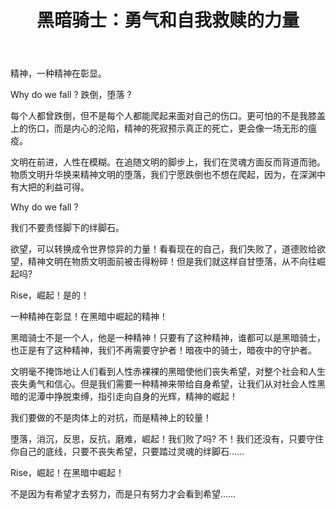 ﻿---
title: "黑暗骑士：勇气和自我救赎的力量"
categories: 
  - 社会
  - 散文
tags:
  - 蝙蝠侠
  - 黑暗骑士
  - 精神  
  - 守护者
---
精神，一种精神在彰显。

Why do we fall ? 跌倒，堕落 ?

每个人都曾跌倒，但不是每个人都能爬起来面对自己的伤口。更可怕的不是我膝盖上的伤口，而是内心的沦陷，精神的死寂预示真正的死亡，更会像一场无形的瘟疫。

文明在前进，人性在模糊。在追随文明的脚步上，我们在灵魂方面反而背道而驰。物质文明升华换来精神文明的堕落，我们宁愿跌倒也不想在爬起，因为，在深渊中有大把的利益可得。

Why do we fall ?

我们不要责怪脚下的绊脚石。

欲望，可以转换成令世界惊异的力量！看看现在的自己，我们失败了，道德败给欲望，精神文明在物质文明面前被击得粉碎！但是我们就这样自甘堕落，从不向往崛起吗?

Rise，崛起！是的！

一种精神在彰显！在黑暗中崛起的精神！

黑暗骑士不是一个人，他是一种精神！只要有了这种精神，谁都可以是黑暗骑士，也正是有了这种精神，我们不再需要守护者！暗夜中的骑士，暗夜中的守护者。

文明毫不掩饰地让人们看到人性赤裸裸的黑暗使他们丧失希望，对整个社会和人生丧失勇气和信心。但是我们需要一种精神来带给自身希望，让我们从对社会人性黑暗的泥潭中挣脱束缚，指引走向自身的光辉，精神的崛起！

我们要做的不是肉体上的对抗，而是精神上的较量！

堕落，消沉，反思，反抗，磨难，崛起！我们败了吗? 不！我们还没有，只要守住你自己的底线，只要不丧失希望，只要踏过灵魂的绊脚石……

Rise，崛起！在黑暗中崛起！

不是因为有希望才去努力，而是只有努力才会看到希望……

